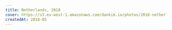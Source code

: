 ```yaml
---
title: Netherlands, 2018
cover: https://s3.eu-west-1.amazonaws.com/dankim.io/photos/2018-netherlands/cover.jpg
createdAt: 2018-05
---
```


<img src="https://s3.eu-west-1.amazonaws.com/dankim.io/photos/2018-netherlands/0001.jpg" alt="" class="lazyload">

<div class="photorow-3">
  <img src="https://s3.eu-west-1.amazonaws.com/dankim.io/photos/2018-netherlands/0002.jpg" alt="" class="lazyload">
  <img src="https://s3.eu-west-1.amazonaws.com/dankim.io/photos/2018-netherlands/0004.jpg" alt="" class="lazyload">
  <img src="https://s3.eu-west-1.amazonaws.com/dankim.io/photos/2018-netherlands/0003.jpg" alt="" class="lazyload">
</div>

<img src="https://s3.eu-west-1.amazonaws.com/dankim.io/photos/2018-netherlands/0005.jpg" alt="" class="lazyload">
<img src="https://s3.eu-west-1.amazonaws.com/dankim.io/photos/2018-netherlands/0006.jpg" alt="" class="lazyload">
<img src="https://s3.eu-west-1.amazonaws.com/dankim.io/photos/2018-netherlands/0007.jpg" alt="" class="lazyload">
<img src="https://s3.eu-west-1.amazonaws.com/dankim.io/photos/2018-netherlands/0008.jpg" alt="" class="lazyload">
<img src="https://s3.eu-west-1.amazonaws.com/dankim.io/photos/2018-netherlands/0009.jpg" alt="" class="lazyload">
<img src="https://s3.eu-west-1.amazonaws.com/dankim.io/photos/2018-netherlands/0010.jpg" alt="" class="lazyload">
<img src="https://s3.eu-west-1.amazonaws.com/dankim.io/photos/2018-netherlands/0011.jpg" alt="" class="lazyload">

<div class="photorow-2">
  <img src="https://s3.eu-west-1.amazonaws.com/dankim.io/photos/2018-netherlands/0012.jpg" alt="" class="lazyload">
  <img src="https://s3.eu-west-1.amazonaws.com/dankim.io/photos/2018-netherlands/0013.jpg" alt="" class="lazyload">
</div>

<img src="https://s3.eu-west-1.amazonaws.com/dankim.io/photos/2018-netherlands/0015.jpg" alt="" class="lazyload">

<div class="photorow-2">
  <img src="https://s3.eu-west-1.amazonaws.com/dankim.io/photos/2018-netherlands/0014.jpg" alt="" class="lazyload">
  <img src="https://s3.eu-west-1.amazonaws.com/dankim.io/photos/2018-netherlands/0016.jpg" alt="" class="lazyload">
</div>

<img src="https://s3.eu-west-1.amazonaws.com/dankim.io/photos/2018-netherlands/0017.jpg" alt="" class="lazyload">
<img src="https://s3.eu-west-1.amazonaws.com/dankim.io/photos/2018-netherlands/0018.jpg" alt="" class="lazyload">
<img src="https://s3.eu-west-1.amazonaws.com/dankim.io/photos/2018-netherlands/0019.jpg" alt="" class="lazyload">
<img src="https://s3.eu-west-1.amazonaws.com/dankim.io/photos/2018-netherlands/0020.jpg" alt="" class="lazyload">
<img src="https://s3.eu-west-1.amazonaws.com/dankim.io/photos/2018-netherlands/0021.jpg" alt="" class="lazyload">

